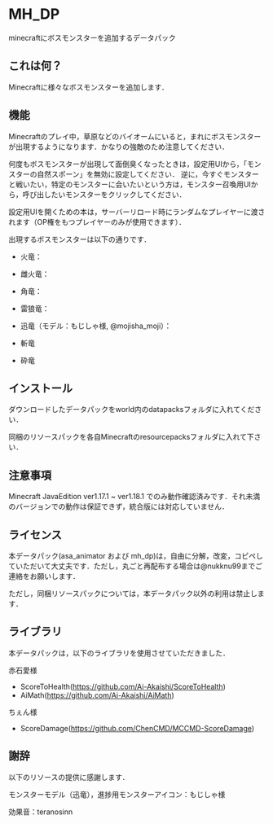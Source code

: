 # MH_DP
minecraftにボスモンスターを追加するデータパック

## これは何？

Minecraftに様々なボスモンスターを追加します．

## 機能

Minecraftのプレイ中，草原などのバイオームにいると，まれにボスモンスターが出現するようになります．かなりの強敵のため注意してください．

何度もボスモンスターが出現して面倒臭くなったときは，設定用UIから，「モンスターの自然スポーン」を無効に設定してください．
逆に，今すぐモンスターと戦いたい，特定のモンスターに会いたいという方は，モンスター召喚用UIから，呼び出したいモンスターをクリックしてください．

設定用UIを開くための本は，サーバーリロード時にランダムなプレイヤーに渡されます（OP権をもつプレイヤーのみが使用できます）．

出現するボスモンスターは以下の通りです．

- 火竜：

- 雌火竜：

- 角竜：

- 雷狼竜：

- 迅竜（モデル：もじしゃ様, @mojisha_moji）：

- 斬竜

- 砕竜


## インストール

ダウンロードしたデータパックをworld内のdatapacksフォルダに入れてください．

同梱のリソースパックを各自Minecraftのresourcepacksフォルダに入れて下さい．

## 注意事項

Minecraft JavaEdition ver1.17.1 ~ ver1.18.1 でのみ動作確認済みです．それ未満のバージョンでの動作は保証できず，統合版には対応していません．

## ライセンス

本データパック(asa_animator および mh_dp)は，自由に分解，改変，コピペしていただいて大丈夫です．ただし，丸ごと再配布する場合は@nukknu99までご連絡をお願いします．

ただし，同梱リソースパックについては，本データパック以外の利用は禁止します．

## ライブラリ

本データパックは，以下のライブラリを使用させていただきました．

赤石愛様
- ScoreToHealth(https://github.com/Ai-Akaishi/ScoreToHealth)
- AiMath(https://github.com/Ai-Akaishi/AiMath)
  
ちぇん様
- ScoreDamage(https://github.com/ChenCMD/MCCMD-ScoreDamage)

## 謝辞

以下のリソースの提供に感謝します．

モンスターモデル（迅竜），進捗用モンスターアイコン：もじしゃ様

効果音：teranosinn

